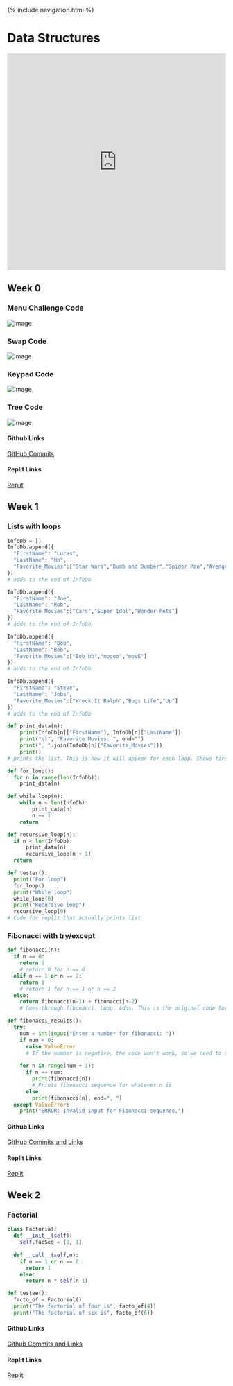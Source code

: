 {% include navigation.html %}

# Data Structures

<iframe frameborder="0" width="100%" height="500px" src="https://replit.com/@lucasho22/flaskportfolio-2?embed=true"> </iframe>

## Week 0

### Menu Challenge Code
![image](https://user-images.githubusercontent.com/77864093/158083190-d192270d-fe05-4420-88c2-058bc518e944.png)

### Swap Code
![image](https://user-images.githubusercontent.com/77864093/158109129-05dccdf8-d80c-4d1a-a2b4-06b83953150b.png)

### Keypad Code
![image](https://user-images.githubusercontent.com/77864093/158101274-571247ee-4399-49e5-b320-7f8fedd72f9c.png)

### Tree Code
![image](https://user-images.githubusercontent.com/77864093/158115651-155910f6-d924-4c5a-b68f-928926ae8332.png)

#### Github Links
[GitHub Commits](https://github.com/lucasho22/flask_portfolio/issues/2)

#### Replit Links
[Replit](https://replit.com/@lucasho22/flaskportfolio-2#swap.py)


## Week 1

### Lists with loops
```python
InfoDb = []
InfoDb.append({  
  "FirstName": "Lucas",  
  "LastName": "Ho",    
  "Favorite_Movies":["Star Wars","Dumb and Dumber","Spider Man","Avengers"]  
})  
# adds to the end of InfoDb

InfoDb.append({  
  "FirstName": "Joe",  
  "LastName": "Rob",    
  "Favorite_Movies":["Cars","Super Idol","Wonder Pets"] 
})
# adds to the end of InfoDb

InfoDb.append({  
  "FirstName": "Bob",  
  "LastName": "Bob",    
  "Favorite_Movies":["Bob bb","moooo","movE"]  
})
# adds to the end of InfoDb

InfoDb.append({  
  "FirstName": "Steve",  
  "LastName": "Jobs",    
  "Favorite_Movies":["Wreck It Ralph","Bugs Life","Up"] 
})
# adds to the end of InfoDb

def print_data(n):
    print(InfoDb[n]["FirstName"], InfoDb[n]["LastName"])
    print("\t", "Favorite Movies: ", end="")
    print(", ".join(InfoDb[n]["Favorite_Movies"])) 
    print() 
# prints the list. This is how it will appear for each loop. Shows first name, last name, and favorite movies.

def for_loop():
  for n in range(len(InfoDb)):
    print_data(n)

def while_loop(n):
    while n < len(InfoDb):
        print_data(n)
        n += 1
    return

def recursive_loop(n):
  if n < len(InfoDb):
      print_data(n)
      recursive_loop(n + 1)
  return

def tester():
  print("For loop")
  for_loop()
  print("While loop")
  while_loop(0)  
  print("Recursive loop")
  recursive_loop(0)  
# Code for replit that actually prints list 
```

### Fibonacci with try/except
```python
def fibonacci(n):
  if n == 0:
    return 0
    # return 0 for n == 0
  elif n == 1 or n == 2:
    return 1
    # return 1 for n == 1 or n == 2
  else:
    return fibonacci(n-1) + fibonacci(n-2)
    # Goes through fibonacci. Loop. Adds. This is the original code for fibonacci.

def fibonacci_results():
  try:
    num = int(input("Enter a number for fibonacci: "))
    if num < 0:
      raise ValueError
      # If the number is negative, the code won't work, so we need to show the user there is an error.
      
    for n in range(num + 1):
      if n == num:
        print(fibonacci(n))
        # Prints fibonacci sequence for whatever n is
      else:
        print(fibonacci(n), end=", ")
  except ValueError:
    print("ERROR: Invalid input for Fibonacci sequence.")
```

#### Github Links
[GitHub Commits and Links](https://github.com/lucasho22/flask_portfolio/issues/5)

#### Replit Links
[Replit](https://replit.com/@lucasho22/flaskportfolio-2#main.py)

## Week 2

### Factorial
```python
class Factorial:
  def __init__(self):
    self.facSeq = [0, 1]
  
  def __call__(self,n):
    if n == 1 or n == 0:
      return 1
    else:
      return n * self(n-1) 

def testee():
  facto_of = Factorial() 
  print("The factorial of four is", facto_of(4))
  print("The factorial of six is", facto_of(6))
  ```
  
#### Github Links
[Github Commits and Links](https://github.com/lucasho22/flask_portfolio/issues/7)

#### Replit Links
[Replit](https://replit.com/@lucasho22/flaskportfolio-2#week2/factorial.py)
